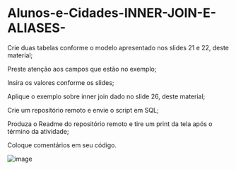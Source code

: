 # Alunos-e-Cidades-INNER-JOIN-E-ALIASES-
Crie duas tabelas conforme o modelo apresentado nos slides 21 e 22, deste material;

Preste atenção aos campos que estão no exemplo;

Insira os valores conforme os slides;

Aplique o exemplo sobre inner join dado no slide 26, deste material;

Crie um repositório remoto e envie o script em SQL;

Produza o Readme do repositório remoto e tire um print da tela após o término da atividade;

Coloque comentários em seu código.

![image](https://github.com/Lumarcone/Alunos-e-Cidades-INNER-JOIN-E-ALIASES-/assets/137897667/a41378bf-0746-4647-9c47-e34ad7a29dac)
